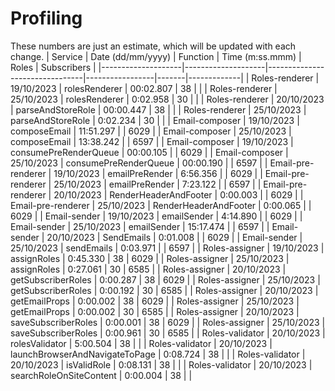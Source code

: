 # Profiling

These numbers are just an estimate, which will be updated with each change.
| Service | Date (dd/mm/yyyy) | Function | Time (m:ss.mmm) | Roles | Subscribers |
|--------------------|--------------------|--------------------------------|-----------------|-------|-------------|
| Roles-renderer | 19/10/2023 | rolesRenderer | 00:02.807 | 38 | |
| Roles-renderer | 25/10/2023 | rolesRenderer | 0:02.958 | 30 | |
| Roles-renderer | 20/10/2023 | parseAndStoreRole | 00:00.447 | 38 | |
| Roles-renderer | 25/10/2023 | parseAndStoreRole | 0:02.234 | 30 | |
| Email-composer | 19/10/2023 | composeEmail | 11:51.297 | | 6029 |
| Email-composer | 25/10/2023 | composeEmail | 13:38.242 | | 6597 |
| Email-composer | 19/10/2023 | consumePreRenderQueue | 00:00.105 | | 6029 |
| Email-composer | 25/10/2023 | consumePreRenderQueue | 00:00.190 | | 6597 |
| Email-pre-renderer | 19/10/2023 | emailPreRender | 6:56.356 | | 6029 |
| Email-pre-renderer | 25/10/2023 | emailPreRender | 7:23.122 | | 6597 |
| Email-pre-renderer | 20/10/2023 | RenderHeaderAndFooter | 0:00.003 | | 6029 |
| Email-pre-renderer | 25/10/2023 | RenderHeaderAndFooter | 0:00.065 | | 6029 |
| Email-sender | 19/10/2023 | emailSender | 4:14.890 | | 6029 |
| Email-sender | 25/10/2023 | emailSender | 15:17.474 | | 6597 |
| Email-sender | 20/10/2023 | SendEmails | 0:01.008 | | 6029 |
| Email-sender | 25/10/2023 | sendEmails | 0:03.971 | | 6597 |
| Roles-assigner | 19/10/2023 | assignRoles | 0:45.330 | 38 | 6029 |
| Roles-assigner | 25/10/2023 | assignRoles | 0:27.061 | 30 | 6585 |
| Roles-assigner | 20/10/2023 | getSubscriberRoles | 0:00.287 | 38 | 6029 |
| Roles-assigner | 25/10/2023 | getSubscriberRoles | 0:00.192 | 30 | 6585 |
| Roles-assigner | 20/10/2023 | getEmailProps | 0:00.002 | 38 | 6029 |
| Roles-assigner | 25/10/2023 | getEmailProps | 0:00.002 | 30 | 6585 |
| Roles-assigner | 20/10/2023 | saveSubscriberRoles | 0:00.001 | 38 | 6029 |
| Roles-assigner | 25/10/2023 | saveSubscriberRoles | 0:00.961 | 30 | 6585 |
| Roles-validator | 20/10/2023 | rolesValidator | 5:00.504 | 38 | |
| Roles-validator | 20/10/2023 | launchBrowserAndNavigateToPage | 0:08.724 | 38 | |
| Roles-validator | 20/10/2023 | isValidRole | 0:08.131 | 38 | |
| Roles-validator | 20/10/2023 | searchRoleOnSiteContent | 0:00.004 | 38 | |
